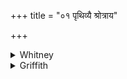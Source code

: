 +++
title = "०१ पृथिव्यै श्रोत्राय"

+++

<details><summary>Whitney</summary>

### Translation
1. To earth, to hearing, to the forest-trees—to Agni \[their\] overlord,  
hail!

### Notes
It is not easy to read 22 syllables in the verse.
</details>

<details><summary>Griffith</summary>

All hail for hearing to the Earth, to Trees, to Agni, sovran Lord!
</details>
